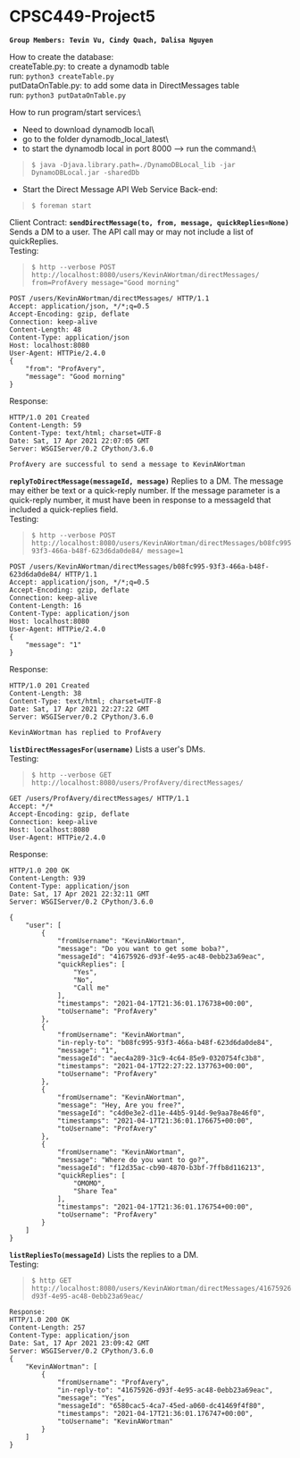 # CPSC449-Project5
**`Group Members: Tevin Vu, Cindy Quach, Dalisa Nguyen`**

How to create the database:\
    createTable.py: to create a dynamodb table\
        run: ```python3 createTable.py```\
    putDataOnTable.py: to add some data in DirectMessages table\
        run: `python3 putDataOnTable.py`

How to run program/start services:\
- Need to download dynamodb local\
- go to the folder dynamodb_local_latest\
- to start the dynamodb local in port 8000 --> run the command:\
> ```shell-session
> $ java -Djava.library.path=./DynamoDBLocal_lib -jar DynamoDBLocal.jar -sharedDb
> ```

- Start the Direct Message API Web Service Back-end:
> ```shell-session
> $ foreman start
> ```
Client Contract: 
**`sendDirectMessage(to, from, message, quickReplies=None)`**
Sends a DM to a user. The API call may or may not include a list of quickReplies.\
Testing:   
> ```shell-session
> $ http --verbose POST http://localhost:8080/users/KevinAWortman/directMessages/ from=ProfAvery message="Good morning"
> ```
```    
POST /users/KevinAWortman/directMessages/ HTTP/1.1
Accept: application/json, */*;q=0.5
Accept-Encoding: gzip, deflate
Connection: keep-alive
Content-Length: 48
Content-Type: application/json
Host: localhost:8080
User-Agent: HTTPie/2.4.0
{
    "from": "ProfAvery",
    "message": "Good morning"
}
```
   Response:
```
HTTP/1.0 201 Created
Content-Length: 59
Content-Type: text/html; charset=UTF-8
Date: Sat, 17 Apr 2021 22:07:05 GMT
Server: WSGIServer/0.2 CPython/3.6.0

ProfAvery are successful to send a message to KevinAWortman
```
   
**`replyToDirectMessage(messageId, message)`**
Replies to a DM. The message may either be text or a quick-reply number. If the message parameter is a quick-reply number, it must have been in response to a  messageId that included a quick-replies field.\
Testing:
> ```shell-session
> $ http --verbose POST http://localhost:8080/users/KevinAWortman/directMessages/b08fc995-93f3-466a-b48f-623d6da0de84/ message=1
> ```
```
POST /users/KevinAWortman/directMessages/b08fc995-93f3-466a-b48f-623d6da0de84/ HTTP/1.1
Accept: application/json, */*;q=0.5
Accept-Encoding: gzip, deflate
Connection: keep-alive
Content-Length: 16
Content-Type: application/json
Host: localhost:8080
User-Agent: HTTPie/2.4.0
{
    "message": "1"
}
``` 
Response:
```
HTTP/1.0 201 Created
Content-Length: 38
Content-Type: text/html; charset=UTF-8
Date: Sat, 17 Apr 2021 22:27:22 GMT
Server: WSGIServer/0.2 CPython/3.6.0
   
KevinAWortman has replied to ProfAvery
```

**`listDirectMessagesFor(username)`**
Lists a user's DMs.\
Testing:
> ```shell-session
> $ http --verbose GET http://localhost:8080/users/ProfAvery/directMessages/
> ```
```
GET /users/ProfAvery/directMessages/ HTTP/1.1
Accept: */*
Accept-Encoding: gzip, deflate
Connection: keep-alive
Host: localhost:8080
User-Agent: HTTPie/2.4.0
```
Response:
```
HTTP/1.0 200 OK
Content-Length: 939
Content-Type: application/json
Date: Sat, 17 Apr 2021 22:32:11 GMT
Server: WSGIServer/0.2 CPython/3.6.0

{
    "user": [
        {
            "fromUsername": "KevinAWortman",
            "message": "Do you want to get some boba?",
            "messageId": "41675926-d93f-4e95-ac48-0ebb23a69eac",
            "quickReplies": [
                "Yes",
                "No",
                "Call me"
            ],
            "timestamps": "2021-04-17T21:36:01.176738+00:00",
            "toUsername": "ProfAvery"
        },
        {
            "fromUsername": "KevinAWortman",
            "in-reply-to": "b08fc995-93f3-466a-b48f-623d6da0de84",
            "message": "1",
            "messageId": "aec4a289-31c9-4c64-85e9-0320754fc3b8",
            "timestamps": "2021-04-17T22:27:22.137763+00:00",
            "toUsername": "ProfAvery"
        },
        {
            "fromUsername": "KevinAWortman",
            "message": "Hey, Are you free?",
            "messageId": "c4d0e3e2-d11e-44b5-914d-9e9aa78e46f0",
            "timestamps": "2021-04-17T21:36:01.176675+00:00",
            "toUsername": "ProfAvery"
        },
        {
            "fromUsername": "KevinAWortman",
            "message": "Where do you want to go?",
            "messageId": "f12d35ac-cb90-4870-b3bf-7ffb8d116213",
            "quickReplies": [
                "OMOMO",
                "Share Tea"
            ],
            "timestamps": "2021-04-17T21:36:01.176754+00:00",
            "toUsername": "ProfAvery"
        }
    ]
}
```

**`listRepliesTo(messageId)`**
Lists the replies to a DM.\
Testing:
> ```shell-session
> $ http GET http://localhost:8080/users/KevinAWortman/directMessages/41675926-d93f-4e95-ac48-0ebb23a69eac/
> ```
```
Response:
HTTP/1.0 200 OK
Content-Length: 257
Content-Type: application/json
Date: Sat, 17 Apr 2021 23:09:42 GMT
Server: WSGIServer/0.2 CPython/3.6.0   
{
    "KevinAWortman": [
        {
            "fromUsername": "ProfAvery",
            "in-reply-to": "41675926-d93f-4e95-ac48-0ebb23a69eac",
            "message": "Yes",
            "messageId": "6580cac5-4ca7-45ed-a060-dc41469f4f80",
            "timestamps": "2021-04-17T21:36:01.176747+00:00",
            "toUsername": "KevinAWortman"
        }
    ]
}
```
